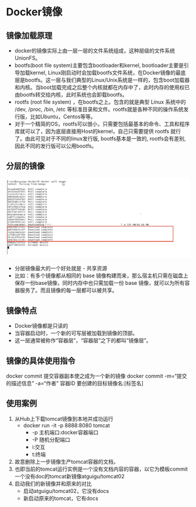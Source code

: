 # Docker镜像

## 镜像加载原理

* docker的镜像实际上由一层一层的文件系统组成，这种层级的文件系统UnionFS。
* bootfs(boot file system)主要包含bootloader和kernel, bootloader主要是引导加载kernel, Linux刚启动时会加载bootfs文件系统，在Docker镜像的最底层是bootfs。这一层与我们典型的Linux/Unix系统是一样的，包含boot加载器和内核。当boot加载完成之后整个内核就都在内存中了，此时内存的使用权已由bootfs转交给内核，此时系统也会卸载bootfs。
* rootfs (root file system) ，在bootfs之上。包含的就是典型 Linux 系统中的 /dev, /proc, /bin, /etc 等标准目录和文件。rootfs就是各种不同的操作系统发行版，比如Ubuntu，Centos等等。
* 对于一个精简的OS，rootfs可以很小，只需要包括最基本的命令、工具和程序库就可以了，因为底层直接用Host的kernel，自己只需要提供 rootfs 就行了。由此可见对于不同的linux发行版, bootfs基本是一致的, rootfs会有差别, 因此不同的发行版可以公用bootfs。

## 分层的镜像

![镜像分层下载.jpg](../imgs/镜像分层下载.jpg)

* 分层镜像最大的一个好处就是 - 共享资源
* 比如：有多个镜像都从相同的 base 镜像构建而来，那么宿主机只需在磁盘上保存一份base镜像，同时内存中也只需加载一份 base 镜像，就可以为所有容器服务了。而且镜像的每一层都可以被共享。

## 镜像特点

* Docker镜像都是只读的
* 当容器启动时，一个新的可写层被加载到镜像的顶部。
* 这一层通常被称作“容器层”，“容器层”之下的都叫“镜像层”。

## 镜像的具体使用指令

docker commit 提交容器副本使之成为一个新的镜像
docker commit -m=“提交的描述信息” -a=“作者” 容器ID 要创建的目标镜像名:[标签名]

## 使用案例

1. 从Hub上下载tomcat镜像到本地并成功运行
    * docker run -it -p 8888:8080 tomcat
        * -p 主机端口:docker容器端口
        * -P 随机分配端口
        * i:交互
        * t:终端
2. 故意删除上一步镜像生产tomcat容器的文档，
3. 也即当前的tomcat运行实例是一个没有文档内容的容器，以它为模板commit一个没有doc的tomcat新镜像atguigu/tomcat02
4. 启动我们的新镜像并和原来的对比
    * 启动atguigu/tomcat02，它没有docs
    * 新启动原来的tomcat，它有docs
